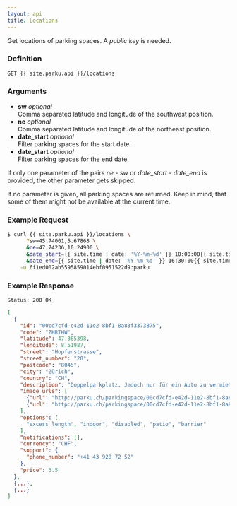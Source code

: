 ```yaml
---
layout: api
title: Locations
---
```


Get locations of parking spaces. A _public key_ is needed.

### Definition

```nginx
GET {{ site.parku.api }}/locations
```

### Arguments

* __sw__ _optional_<br/>
	Comma separated latitude and longitude of the southwest position.
* __ne__ _optional_<br/>
	Comma separated latitude and longitude of the northeast position.
* __date\_start__ _optional_<br/>
	Filter parking spaces for the start date.
* __date\_start__ _optional_<br/>
	Filter parking spaces for the end date.

If only one parameter of the pairs _ne_ - _sw_ or _date\_start_ - _date\_end_ is provided, the other parameter gets skipped.

If no parameter is given, all parking spaces are returned. Keep in mind, that some of them might not be available at the current time.

### Example Request

```sh
$ curl {{ site.parku.api }}/locations \
      ?sw=45.74001,5.67868 \
      &ne=47.74236,10.24900 \
      &date_start={{ site.time | date: '%Y-%m-%d' }} 10:00:00{{ site.time | date: '%z' }} \
      &date_end={{ site.time | date: '%Y-%m-%d' }} 16:30:00{{ site.time | date: '%z' }} \
    -u 6f1ed002ab5595859014ebf0951522d9:parku
```

### Example Response

```nginx
Status: 200 OK
```

```json
[
  {
    "id": "00cd7cfd-e42d-11e2-8bf1-8a83f3373875",
    "code": "ZHRTHW",
    "latitude": 47.365398,
    "longitude": 8.51987,
    "street": "Hopfenstrasse",
    "street_number": "20",
    "postcode": "8045",
    "city": "Zürich",
    "country": "CH",
    "description": "Doppelparkplatz. Jedoch nur für ein Auto zu vermieten. Die andere Hälfte wird benötigt. Aufteilung wie im Bild.",
    "image_urls": [
      {"url": "http://parku.ch/parkingspace/00cd7cfd-e42d-11e2-8bf1-8a83f3373875/image"},
      {"url": "http://parku.ch/parkingspace/00cd7cfd-e42d-11e2-8bf1-8a83f3373875/image"}
    ],
    "options": [
      "excess length", "indoor", "disabled", "patio", "barrier"
    ],
    "notifications": [],
    "currency": "CHF",
    "support": {
      "phone_number": "+41 43 928 72 52"
    },
    "price": 3.5
  },
  {...},
  {...}
]
```
